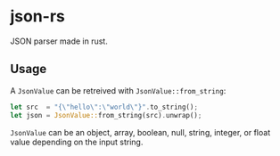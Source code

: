 json-rs
=======

JSON parser made in rust.

## Usage

A `JsonValue` can be retreived with `JsonValue::from_string`:

```rust
let src  = "{\"hello\":\"world\"}".to_string();
let json = JsonValue::from_string(src).unwrap();
```

`JsonValue` can be an object, array, boolean, null, string, integer, or float value depending on the input string.

